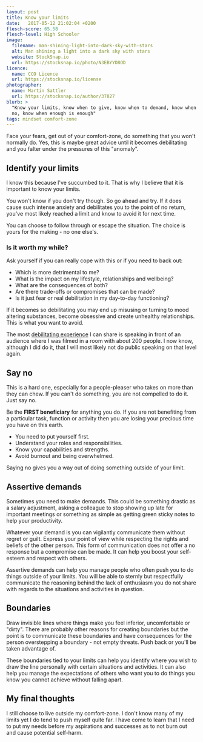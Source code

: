 ```yaml
---
layout: post
title: Know your limits
date:   2017-05-12 21:02:04 +0200
flesch-score: 65.58
flesch-level: High Schooler
image:
  filename: man-shining-light-into-dark-sky-with-stars
  alt: Man shining a light into a dark sky with stars
  website: StockSnap.io
  url: https://stocksnap.io/photo/N3EBYYD8OD
licence:
  name: CCO Licence
  url: https://stocksnap.io/license
photographer:
  name: Martin Sattler
  url: https://stocksnap.io/author/37827
blurb: >
  "Know your limits, know when to give, know when to demand, know when to say
  no, know when enough is enough"
tags: mindset comfort-zone
---
```

Face your fears, get out of your comfort-zone, do something that you won't
normally do. Yes, this is maybe great advice until it becomes debilitating and
you falter under the pressures of this "anomaly".

## Identify your limits

I know this because I've succumbed to it. That is why I believe that it is
important to know your limits.

You won't know if you don't try though. So go ahead and try. If it does cause
such intense anxiety and debilitates you to the point of no return, you've
most likely reached a limit and know to avoid it for next time.

You can choose to follow through or escape the situation. The choice is yours
for the making - no one else's.

### Is it worth my while?

Ask yourself if you can really cope with this or if you need to back out:

* Which is more detrimental to me?
* What is the impact on my lifestyle, relationships and wellbeing?
* What are the consequences of both?
* Are there trade-offs or compromises that can be made?
* Is it just fear or real debilitation in my day-to-day functioning?

If it becomes so debilitating you may end up misusing or turning to mood altering
substances, become obsessive and create unhealthy relationships.
This is what you want to avoid.

The most [debilitating experience](/blog/the-fear-behind-the-scenes/)
I can share is speaking in front of an audience
where I was filmed in a room with about 200 people. I now know, although I did
do it, that I will most likely not do public speaking on that level again.

## Say no

This is a hard one, especially for a people-pleaser who takes on more than they
can chew. If you can't do something, you are not compelled to do it. Just
say no.

Be the **FIRST beneficiary** for anything you do. If you are not benefiting from
a particular task, function or activity then you are losing your precious
time you have on this earth.

* You need to put yourself first.
* Understand your roles and responsibilities.
* Know your capabilities and strengths.
* Avoid burnout and being overwhelmed.

Saying no gives you a way out of doing something outside of your limit.

## Assertive demands

Sometimes you need to make demands. This could be something drastic as a salary
adjustment, asking a colleague to stop showing up late for important meetings
or something as simple as getting green sticky notes to help your
productivity.

Whatever your demand is you can vigilantly communicate them without regret or
guilt. Express your point of view while respecting the rights and beliefs of
the other person. This form of communication does not offer a no response but
a compromise can be made. It can help you boost your self-esteem and respect
with others.

Assertive demands can help you manage people who often push you to do
things outside of your limits. You will be able to sternly but respectfully
communicate the reasoning behind the lack of enthusiasm you do not share with
regards to the situations and activities in question.

## Boundaries

Draw invisible lines where things make you feel inferior, uncomfortable or
"dirty". There are probably other reasons for creating boundaries but the point
is to communicate these boundaries and have consequences for the person
overstepping a boundary - not empty threats. Push back or you'll be taken
advantage of.

These boundaries tied to your limits can help you identify where you wish to
draw the line personally with certain situations and activities. It can also
help you manage the expectations of others who want you to do things you know
you cannot achieve without falling apart.

## My final thoughts

I still choose to live outside my comfort-zone. I don't know many of my limits
yet I do tend to push myself quite far. I have come to learn that I need to
put my needs before my aspirations and successes as to not burn out and cause
potential self-harm.
